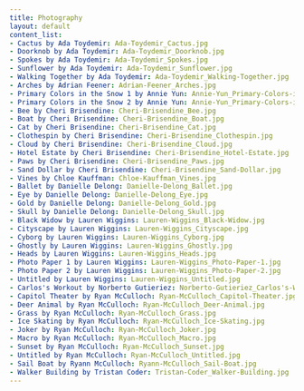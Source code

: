 ```yaml
---
title: Photography
layout: default
content_list:
- Cactus by Ada Toydemir: Ada-Toydemir_Cactus.jpg
- Doorknob by Ada Toydemir: Ada-Toydemir_Doorknob.jpg
- Spokes by Ada Toydemir: Ada-Toydemir_Spokes.jpg
- Sunflower by Ada Toydemir: Ada-Toydemir_Sunflower.jpg
- Walking Together by Ada Toydemir: Ada-Toydemir_Walking-Together.jpg
- Arches by Adrian Feener: Adrian-Feener_Arches.jpg
- Primary Colors in the Snow 1 by Annie Yun: Annie-Yun_Primary-Colors-in-the-Snow-1.jpg
- Primary Colors in the Snow 2 by Annie Yun: Annie-Yun_Primary-Colors-in-the-Snow-2.jpg
- Bee by Cheri Brisendine: Cheri-Brisendine_Bee.jpg
- Boat by Cheri Brisendine: Cheri-Brisendine_Boat.jpg
- Cat by Cheri Brisendine: Cheri-Brisendine_Cat.jpg
- Clothespin by Cheri Brisendine: Cheri-Brisendine_Clothespin.jpg
- Cloud by Cheri Brisendine: Cheri-Brisendine_Cloud.jpg
- Hotel Estate by Cheri Brisendine: Cheri-Brisendine_Hotel-Estate.jpg
- Paws by Cheri Brisendine: Cheri-Brisendine_Paws.jpg
- Sand Dollar by Cheri Brisendine: Cheri-Brisendine_Sand-Dollar.jpg
- Vines by Chloe Kauffman: Chloe-Kauffman_Vines.jpg
- Ballet by Danielle Delong: Danielle-Delong_Ballet.jpg
- Eye by Danielle Delong: Danielle-Delong_Eye.jpg
- Gold by Danielle Delong: Danielle-Delong_Gold.jpg
- Skull by Danielle Delong: Danielle-Delong_Skull.jpg
- Black Widow by Lauren Wiggins: Lauren-Wiggins_Black-Widow.jpg
- Cityscape by Lauren Wiggins: Lauren-Wiggins_Cityscape.jpg
- Cyborg by Lauren Wiggins: Lauren-Wiggins_Cyborg.jpg
- Ghostly by Lauren Wiggins: Lauren-Wiggins_Ghostly.jpg
- Heads by Lauren Wiggins: Lauren-Wiggins_Heads.jpg
- Photo Paper 1 by Lauren Wiggins: Lauren-Wiggins_Photo-Paper-1.jpg
- Photo Paper 2 by Lauren Wiggins: Lauren-Wiggins_Photo-Paper-2.jpg
- Untitled by Lauren Wiggins: Lauren-Wiggins_Untitled.jpg
- Carlos's Workout by Norberto Gutieriez: Norberto-Gutieriez_Carlos's-Workout.jpg
- Capitol Theater by Ryan McCulloch: Ryan-McCulloch_Capitol-Theater.jpg
- Deer Animal by Ryan McCulloch: Ryan-McCulloch_Deer-Animal.jpg
- Grass by Ryan McCulloch: Ryan-McCulloch_Grass.jpg
- Ice Skating by Ryan McCulloch: Ryan-McCulloch_Ice-Skating.jpg
- Joker by Ryan McCulloch: Ryan-McCulloch_Joker.jpg
- Macro by Ryan McCulloch: Ryan-McCulloch_Macro.jpg
- Sunset by Ryan McCulloch: Ryan-McCulloch_Sunset.jpg
- Untitled by Ryan McCulloch: Ryan-McCulloch_Untitled.jpg
- Sail Boat by Ryann McCulloch: Ryann-McCulloch_Sail-Boat.jpg
- Walker Building by Tristan Coder: Tristan-Coder_Walker-Building.jpg
---
```

